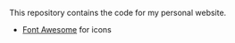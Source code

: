 This repository contains the code for my personal website.

* [Font Awesome](http://fortawesome.github.io/Font-Awesome/) for icons
